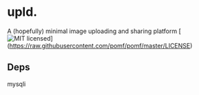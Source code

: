 # upld.
A (hopefully) minimal image uploading and sharing platform
[![MIT 
licensed](https://img.shields.io/badge/license-MIT-blue.svg)]
(https://raw.githubusercontent.com/pomf/pomf/master/LICENSE)

## Deps
mysqli
